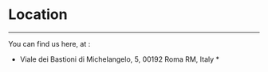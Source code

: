 # Location

---

You can find us here, at :

* Viale dei Bastioni di Michelangelo, 5, 00192 Roma RM, Italy *

